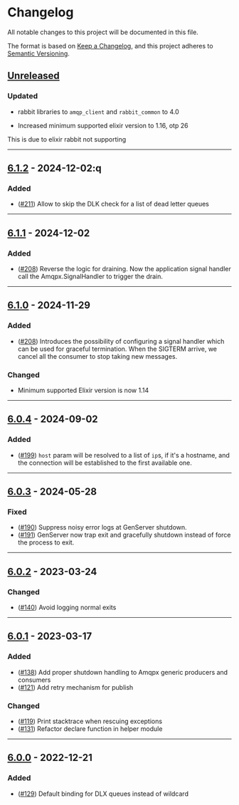# Changelog

All notable changes to this project will be documented in this file.

The format is based on [Keep a Changelog](https://keepachangelog.com/en/1.0.0/),
and this project adheres to
[Semantic Versioning](https://semver.org/spec/v2.0.0.html).

## [Unreleased]

### Updated

- rabbit libraries to `amqp_client` and `rabbit_common` to 4.0

- Increased minimum supported elixir version to 1.16, otp 26

This is due to elixir rabbit not supporting 

---

## [6.1.2] - 2024-12-02:q

### Added

- ([#211](https://github.com/primait/amqpx/pull/211)) Allow to skip the DLK check for a 
  list of dead letter queues

---

## [6.1.1] - 2024-12-02

### Added

- ([#208](https://github.com/primait/amqpx/pull/208)) Reverse the logic for draining.
  Now the application signal handler call the Amqpx.SignalHandler to trigger the drain.

---

## [6.1.0] - 2024-11-29

### Added

- ([#208](https://github.com/primait/amqpx/pull/208)) Introduces the possibility
  of configuring a signal handler which can be used for graceful termination.
  When the SIGTERM arrive, we cancel all the consumer to stop taking new
  messages.

### Changed

- Minimum supported Elixir version is now 1.14

---

## [6.0.4] - 2024-09-02

### Added

- ([#199](https://github.com/primait/amqpx/pull/199)) `host` param will be
  resolved to a list of `ip`s, if it's a hostname, and the connection will be
  established to the first available one.

---

## [6.0.3] - 2024-05-28

### Fixed

- ([#190](https://github.com/primait/amqpx/pull/191)) Suppress noisy error logs
  at GenServer shutdown.
- ([#191](https://github.com/primait/amqpx/pull/190)) GenServer now trap exit
  and gracefully shutdown instead of force the process to exit.

---

## [6.0.2] - 2023-03-24

### Changed

- ([#140](https://github.com/primait/amqpx/pull/140)) Avoid logging normal exits

---

## [6.0.1] - 2023-03-17

### Added

- ([#138](https://github.com/primait/amqpx/pull/138)) Add proper shutdown
  handling to Amqpx generic producers and consumers
- ([#121](https://github.com/primait/amqpx/pull/121)) Add retry mechanism for
  publish

### Changed

- ([#119](https://github.com/primait/amqpx/pull/119)) Print stacktrace when
  rescuing exceptions
- ([#131](https://github.com/primait/amqpx/pull/131)) Refactor declare function
  in helper module

---

## [6.0.0] - 2022-12-21

### Added

- ([#129](https://github.com/primait/amqpx/pull/)) Default binding for DLX
  queues instead of wildcard

[Unreleased]: https://github.com/primait/amqpx/compare/6.1.2...HEAD
[6.1.2]: https://github.com/primait/amqpx/compare/6.1.1...6.1.2
[6.1.1]: https://github.com/primait/amqpx/compare/6.1.0...6.1.1
[6.1.0]: https://github.com/primait/amqpx/compare/6.0.4...6.1.0
[6.0.4]: https://github.com/primait/amqpx/compare/6.0.3...6.0.4
[6.0.3]: https://github.com/primait/amqpx/compare/6.0.2...6.0.3
[6.0.2]: https://github.com/primait/amqpx/compare/6.0.1...6.0.2
[6.0.1]: https://github.com/primait/amqpx/compare/6.0.0...6.0.1
[6.0.0]: https://github.com/primait/amqpx/releases/tag/6.0.0
